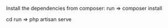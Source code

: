 Install the dependencies from composer:
run => composer install

cd <into the root folder of the project>
run => php artisan serve
